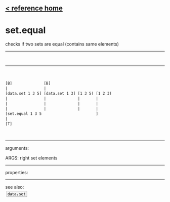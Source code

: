 [< reference home](index.html)
---

# set.equal


checks if two sets are equal (contains same elements)

---

<br>


---


```


[B]              [B]
|                |
[data.set 1 3 5] [data.set 1 3] [1 3 5( [1 2 3(
|                |              |       |
|                |              |       |
|                |              |       |
[set.equal 1 3 5                        ]
|
[T]

            
```

---
arguments:

ARGS: right set elements<br>

---
properties:


---
see also:<br>
[![data.set](img/object_data.set.png)](data.set.html)
